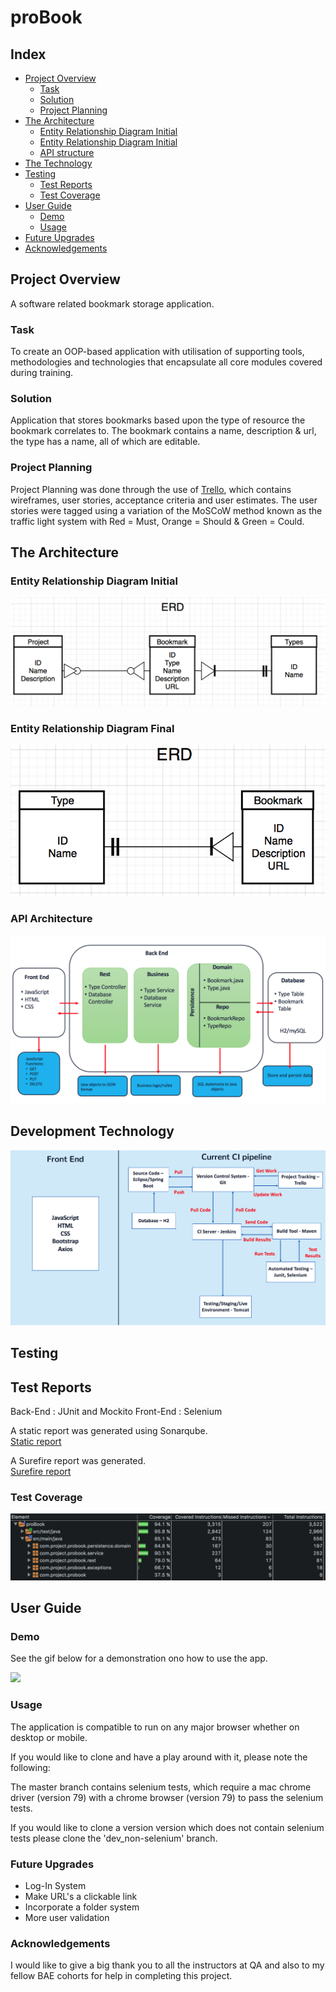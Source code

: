 # proBook

## Index

* [Project Overview](#overview)
    * [Task](#task)
    * [Solution](#concept)
    * [Project Planning](#projectplan)
* [The Architecture](#architecture)
    * [Entity Relationship Diagram Initial](#ERDinitial)
    * [Entity Relationship Diagram Initial](#ERDinitial)
    * [API structure](#API)
* [The Technology](#technology)
* [Testing](#testing)
    * [Test Reports](#testreports)
    * [Test Coverage](#coverage)
* [User Guide](#guide)
    * [Demo](#demo)
    * [Usage](#usage)
* [Future Upgrades](#upgrades)
* [Acknowledgements](#acknowledgements)

<a name="overview"></a>
## Project Overview
A software related bookmark storage application.

<a name="task"></a>
### Task
To create an OOP-based application with utilisation of supporting tools, methodologies and technologies that encapsulate all core modules covered during training.

<a name="solution"></a>
### Solution
Application that stores bookmarks based upon the type of resource the bookmark correlates to. The bookmark contains a name, description & url, the type has a name, all of which are editable.

<a name="projectplan"></a>
### Project Planning
Project Planning was done through the use of [Trello](https://trello.com/b/IN6JKwPY/probook), which contains wireframes, user stories, acceptance criteria and user estimates. The user stories were tagged using a variation of the  MoSCoW method known as the traffic light system with Red = Must, Orange = Should & Green = Could.  

<a name="architecture"></a>
## The Architecture

<a name="ERDinitial"></a>
###  Entity Relationship Diagram Initial
![](./Documentation/Initial_ERD.png)

<a name="ERDfinal"></a>
###  Entity Relationship Diagram Final
![](./Documentation/Final_ERD.png)

<a name="API"></a>
###  API Architecture

![](./Documentation/Application_Architecture.png)


<a name="technology"></a>
## Development Technology


![](./Documentation/Development_Technologies.png)


<a name="testing"></a>
## Testing

<a name="testreports"></a>
## Test Reports

Back-End : JUnit and Mockito 
Front-End :  Selenium 

A static report was generated using Sonarqube.    
[Static report](./Documentation/sonar_qube_report.png)  

A Surefire report was generated.    
[Surefire report](./Documentation/Surefire_Report_proBook.pdf)


<a name="coverage"></a>
###  Test Coverage

![](./Documentation/back_end_coverage.png)

<a name="guide"></a>
## User Guide

<a name="demo"></a>
### Demo
See the gif below for a demonstration ono how to use the app.

![](./Documentation/ProBook_Demo.gif)

<a name ="usage"></a>
### Usage

The application is compatible to run on any major browser whether on desktop or mobile.

If you would like to clone and have a play around with it, please note the following:

The master branch contains selenium tests, which require a mac chrome driver (version 79) with a chrome browser (version 79) to pass the selenium tests.

If you would like to clone a version version which does not contain selenium tests please clone the 'dev_non-selenium' branch.

<a name ="upgrades"></a>
### Future Upgrades
* Log-In System
* Make URL's a clickable link
* Incorporate a folder system
* More user validation

<a name ="acknowledgements"></a>
### Acknowledgements

I would like to give a big thank you to all the instructors at QA and also to my fellow BAE cohorts for help in completing this project.
